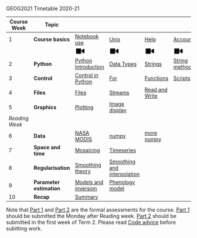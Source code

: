 GEOG2021 Timetable 2020-21



| Course Week	|  Topic	|  |  | 	| || Assessment |
|-	|-	|-	|-	|-	|-	|-	|- |
|  1	|  **Course basics**	|  [Notebook use](001_Notebook_use.md)	|  [Unix](002_Unix.md)	|  [Help](003_Help.md)	| [Accounts](004_Accounts.md) | [Packages](005_Packages.md)| 
|	| |[![Notebook_use](images/icon.png)](https://web.microsoftstream.com/video/8dc459b3-d5d1-42bf-9143-07c216af1b1f) | [![Unix](images/icon.png)](https://web.microsoftstream.com/video/8b1894c1-83ad-4194-aaf3-999647c8e269)|[![Help](images/icon.png)](https://web.microsoftstream.com/video/85e92a30-45e0-4214-a3d6-25882cd479ec)|[![Accounts](images/icon.png)](https://web.microsoftstream.com/video/b836e3e2-cccc-431c-be71-c394ede23288)| [![Packages](images/icon.png)](https://web.microsoftstream.com/video/1cdd4f09-036d-45b3-88a9-451c8c1ddef0)
|  2	|  **Python** 	| [Python Introduction](010_Python_Introduction.md)	| [Data Types](011_Python_data_types.md) 	|  [Strings](012_Python_strings.md)	| [String methods](013_Python_string_methods.md) | [Groups](014_Python_groups.md) |[Lists and dictionaries](060_Groups.md)|
|  3	|  **Control**	| [Control in Python](015_Python_control.md) 	| [For](016_Python_for.md) 	| [Functions](017_Functions.md) 	| [Scripts](018_Running_Python.md) | | [Python script](061_Script.md)|
|  4	| **Files** 	|  [Files](020_Python_files.md)	|  	[Streams](021_Streams.md)| [Read and Write](022_Read_write_files.md) 	|
|  5	| **Graphics** 	|  [Plotting](023_Plotting.md)	|  [Image display](024_Image_display.md)	|  	| | |[Part 1](062_Part1.md) [Code advice](062_Part1_code.md)|
|  *Reading Week*	|  	|  	|  	|  	|
|  6	|**Data** 	|  [NASA MODIS](030_NASA_MODIS_Earthdata.md)	|  [numpy](031_Numpy.md)	|  [more numpy](032_More_numpy.md)	| || [Numpy exercise](064_Numpy.md)|
|  7	|  **Space and time**	| [Mosaicing](040_GDAL_mosaicing_and_masking.md) 	|  [Timeseries](041_GDAL_timeseries.md)	|  	|
|  8	| **Regularisation** 	|  [Smoothing theory](042_Weighted_smoothing_and_interpolation.md)	| [Smoothing and interpolation](043_Weighted_interpolation.md) 	|  	| |  |[LAI](065_LAI.md)|
|  9	|  **Parameter estimation**	| [Models and inversion](050_Models.md) 	|   [Phenology model](051_Phenology_model.md) 	|  	|
|  10	|  **Recap**	|  [Summary](070_Summary.md)|  	|  	|| | [Part 2](066_Part2.md)|


Note that [Part 1](062_Part1.md) and [Part 2](066_Part2.md) are the formal assessments for the course. [Part 1](062_Part1.md) should be submitted the Monday after Reading week. [Part 2](066_Part2.md) should be submitted in the first week of Term 2. Please read [Code advice](062_Part1_code.md) before subitting work.
